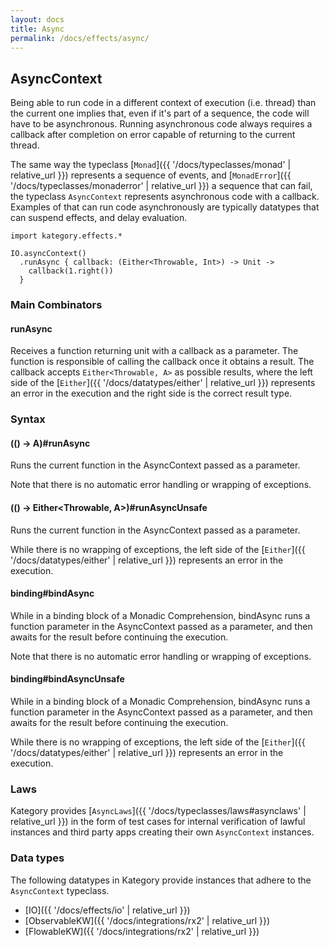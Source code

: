 ```yaml
---
layout: docs
title: Async
permalink: /docs/effects/async/
---
```


## AsyncContext

Being able to run code in a different context of execution (i.e. thread) than the current one implies that, even if it's part of a sequence, the code will have to be asynchronous.
Running asynchronous code always requires a callback after completion on error capable of returning to the current thread.

The same way the typeclass [`Monad`]({{ '/docs/typeclasses/monad' | relative_url }}) represents a sequence of events, and [`MonadError`]({{ '/docs/typeclasses/monaderror' | relative_url }}) a sequence that can fail, the typeclass `AsyncContext` represents asynchronous code with a callback.
Examples of that can run code asynchronously are typically datatypes that can suspend effects, and delay evaluation.

```kotlin:ank
import kategory.effects.*

IO.asyncContext()
  .runAsync { callback: (Either<Throwable, Int>) -> Unit -> 
    callback(1.right()) 
  }
```

### Main Combinators

#### runAsync

Receives a function returning unit with a callback as a parameter.
The function is responsible of calling the callback once it obtains a result.
The callback accepts `Either<Throwable, A>` as possible results, where the left side of the [`Either`]({{ '/docs/datatypes/either' | relative_url }}) represents an error in the execution and the right side is the correct result type.

### Syntax

#### (() -> A)#runAsync

Runs the current function in the AsyncContext passed as a parameter.

Note that there is no automatic error handling or wrapping of exceptions.

#### (() -> Either<Throwable, A>)#runAsyncUnsafe

Runs the current function in the AsyncContext passed as a parameter.

While there is no wrapping of exceptions, the left side of the [`Either`]({{ '/docs/datatypes/either' | relative_url }}) represents an error in the execution.

#### binding#bindAsync

While in a binding block of a Monadic Comprehension, bindAsync runs a function parameter in the AsyncContext passed as a parameter,
and then awaits for the result before continuing the execution.

Note that there is no automatic error handling or wrapping of exceptions.

#### binding#bindAsyncUnsafe

While in a binding block of a Monadic Comprehension, bindAsync runs a function parameter in the AsyncContext passed as a parameter,
and then awaits for the result before continuing the execution.

While there is no wrapping of exceptions, the left side of the [`Either`]({{ '/docs/datatypes/either' | relative_url }}) represents an error in the execution.

### Laws

Kategory provides [`AsyncLaws`]({{ '/docs/typeclasses/laws#asynclaws' | relative_url }}) in the form of test cases for internal verification of lawful instances and third party apps creating their own `AsyncContext` instances.

### Data types

The following datatypes in Kategory provide instances that adhere to the `AsyncContext` typeclass.

- [IO]({{ '/docs/effects/io' | relative_url }})
- [ObservableKW]({{ '/docs/integrations/rx2' | relative_url }})
- [FlowableKW]({{ '/docs/integrations/rx2' | relative_url }})
